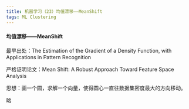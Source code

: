 ```yaml
---
title: 机器学习（23）均值漂移——MeanShift
tags: ML Clustering
---
```


#### 均值漂移——MeanShift

最早出处：The Estimation of the Gradient of a Density Function, with Applications in Pattern Recognition

严格证明论文：Mean Shift: A Robust Approach Toward Feature Space Analysis

思想：画一个圆，求解一个向量，使得圆心一直往数据集密度最大的方向移动。

<!--more-->

略